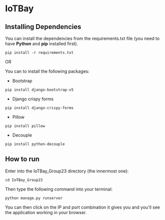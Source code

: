 # IoTBay
## Installing Dependencies
You can install the dependencies from the requirements.txt file (you need to have **Python** and **pip** installed first).
```
pip install -r requirements.txt
```

OR

You can to install the following packages:
- Bootstrap
```
pip install django-bootstrap-v5
```
- Django crispy forms
```
pip install django-crispy-forms
```

- Pillow
```
pip install pillow
```

- Decouple
```
pip install python-decouple
```


## How to run
Enter into the IoTBay_Group23 directory (the innermost one):
```
cd IoTBay_Group23
```
Then type the following command into your terminal:
```
python manage.py runserver
```
You can then click on the IP and port combination it gives you and you'll see the application working in your browser.
